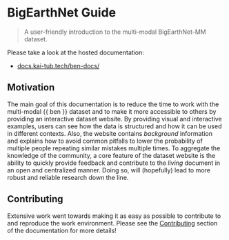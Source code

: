 # BigEarthNet Guide
> A user-friendly introduction to the multi-modal BigEarthNet-MM dataset.

Please take a look at the hosted documentation:
- [docs.kai-tub.tech/ben-docs/](docs.kai-tub.tech/ben-docs/)

## Motivation
<!-- motivation-start -->
The main goal of this documentation is to reduce the time to work with the multi-modal {{ ben }} dataset and to make it more accessible to others by providing an interactive dataset website.
By providing visual and interactive examples, users can see how the data is structured and how it can be used in different contexts.
Also, the website contains _background_ information and explains how to avoid common pitfalls to lower the probability of multiple people repeating similar mistakes multiple times.
To aggregate the knowledge of the community, a core feature of the dataset website is the ability to quickly provide feedback and contribute to the _living_ document in an open and centralized manner.
Doing so, will (hopefully) lead to more robust and reliable research down the line.
<!-- motivation-end -->

## Contributing
Extensive work went towards making it as easy as possible to contribute to and reproduce the work environment.
Please see the [Contributing](docs.kai-tub.tech/ben-docs/contributing) section of the documentation for more details!
